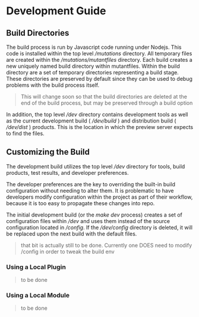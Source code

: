 # Development Guide

## Build Directories

The build process is run by Javascript code running under Nodejs. This code is installed within the top level */mutations* directory. All temporary files are created within the */mutations/mutantfiles* directory. Each build creates a new uniquely named build directory within mutantfiles. Within the build directory are a set of temporary directories representing a build stage. These directories are preserved by default since they can be used to debug problems with the build process itself.

> This will change soon so that the build directories are deleted at the end of the build process, but may be preserved through a build option

In addition, the top level */dev* directory contains development tools as well as the current development build ( */dev/build* ) and distribution build ( */dev/dist* ) products. This is the location in which the preview server expects to find the files.

## Customizing the Build

The development build utilizes the top level */dev* directory for tools, build products, test results, and developer preferences.

The developer preferences are the key to overriding the built-in build configuration without needing to alter them. It is problematic to have developers modify configuration within the project as part of their workflow, because it is too easy to propagate these changes into repo. 

The initial development build (or the *make dev* process) creates a set of configuration files within */dev* and uses them instead of the source configuration located in */config*. If the */dev/config* directory is deleted, it will be replaced upon the next build with the default files.

> that bit is actually still to be done. Currently one DOES need to modify /config in order to tweak the build env

### Using a Local Plugin

> to be done

### Using a Local Module

> to be done
